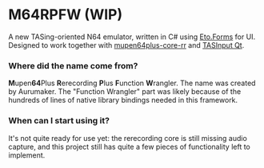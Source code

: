 # M64RPFW (WIP)

A new TASing-oriented N64 emulator, written in C# using [Eto.Forms](https://github.com/picoe/Eto) for UI. Designed to
work together with [mupen64plus-core-rr](https://github.com/Mupen64-Rewrite/mupen64plus-core-rr)
and [TASInput Qt](https://github.com/Mupen64-Rewrite/tas-input-qt).

### Where did the name come from?

**M**upen**64**Plus **R**erecording **P**lus **F**unction **W**rangler. The name was created by Aurumaker. The "Function
Wrangler" part was likely because of the hundreds of lines of native library bindings needed in this framework.

### When can I start using it?

It's not quite ready for use yet: the rerecording core is still missing audio capture, and this project still has quite
a few pieces of functionality left to implement.